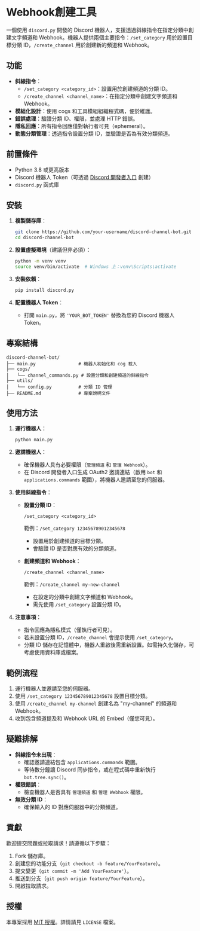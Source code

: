 # Webhook創建工具

一個使用 `discord.py` 開發的 Discord 機器人，支援透過斜線指令在指定分類中創建文字頻道和 Webhook。機器人提供兩個主要指令：`/set_category` 用於設置目標分類 ID，`/create_channel` 用於創建新的頻道和 Webhook。

## 功能

- **斜線指令**：
  - `/set_category <category_id>`：設置用於創建頻道的分類 ID。
  - `/create_channel <channel_name>`：在指定分類中創建文字頻道和 Webhook。
- **模組化設計**：使用 cogs 和工具模組組織程式碼，便於維護。
- **錯誤處理**：驗證分類 ID、權限，並處理 HTTP 錯誤。
- **隱私回應**：所有指令回應僅對執行者可見（ephemeral）。
- **動態分類管理**：透過指令設置分類 ID，並驗證是否為有效分類頻道。

## 前置條件

- Python 3.8 或更高版本
- Discord 機器人 Token（可透過 [Discord 開發者入口](https://discord.com/developers/applications) 創建）
- `discord.py` 函式庫

## 安裝

1. **複製儲存庫**：
   ```bash
   git clone https://github.com/your-username/discord-channel-bot.git
   cd discord-channel-bot
   ```

2. **設置虛擬環境**（建議但非必須）：
   ```bash
   python -m venv venv
   source venv/bin/activate  # Windows 上：venv\Scripts\activate
   ```

3. **安裝依賴**：
   ```bash
   pip install discord.py
   ```

4. **配置機器人 Token**：
   - 打開 `main.py`，將 `'YOUR_BOT_TOKEN'` 替換為您的 Discord 機器人 Token。

## 專案結構

```
discord-channel-bot/
├── main.py                # 機器人初始化和 cog 載入
├── cogs/
│   └── channel_commands.py # 設置分類和創建頻道的斜線指令
├── utils/
│   └── config.py          # 分類 ID 管理
├── README.md              # 專案說明文件
```

## 使用方法

1. **運行機器人**：
   ```bash
   python main.py
   ```

2. **邀請機器人**：
   - 確保機器人具有必要權限（`管理頻道` 和 `管理 Webhook`）。
   - 在 Discord 開發者入口生成 OAuth2 邀請連結（啟用 `bot` 和 `applications.commands` 範圍），將機器人邀請至您的伺服器。

3. **使用斜線指令**：
   - **設置分類 ID**：
     ```
     /set_category <category_id>
     ```
     範例：`/set_category 123456789012345678`
     - 設置用於創建頻道的目標分類。
     - 會驗證 ID 是否對應有效的分類頻道。

   - **創建頻道和 Webhook**：
     ```
     /create_channel <channel_name>
     ```
     範例：`/create_channel my-new-channel`
     - 在設定的分類中創建文字頻道和 Webhook。
     - 需先使用 `/set_category` 設置分類 ID。

4. **注意事項**：
   - 指令回應為隱私模式（僅執行者可見）。
   - 若未設置分類 ID，`/create_channel` 會提示使用 `/set_category`。
   - 分類 ID 儲存在記憶體中，機器人重啟後需重新設置。如需持久化儲存，可考慮使用資料庫或檔案。

## 範例流程

1. 運行機器人並邀請至您的伺服器。
2. 使用 `/set_category 123456789012345678` 設置目標分類。
3. 使用 `/create_channel my-channel` 創建名為 "my-channel" 的頻道和 Webhook。
4. 收到包含頻道提及和 Webhook URL 的 Embed（僅您可見）。

## 疑難排解

- **斜線指令未出現**：
  - 確認邀請連結包含 `applications.commands` 範圍。
  - 等待數分鐘讓 Discord 同步指令，或在程式碼中重新執行 `bot.tree.sync()`。
- **權限錯誤**：
  - 檢查機器人是否具有 `管理頻道` 和 `管理 Webhook` 權限。
- **無效分類 ID**：
  - 確保輸入的 ID 對應伺服器中的分類頻道。

## 貢獻

歡迎提交問題或拉取請求！請遵循以下步驟：
1. Fork 儲存庫。
2. 創建您的功能分支（`git checkout -b feature/YourFeature`）。
3. 提交變更（`git commit -m 'Add YourFeature'`）。
4. 推送到分支（`git push origin feature/YourFeature`）。
5. 開啟拉取請求。

## 授權

本專案採用 [MIT 授權](LICENSE)。詳情請見 `LICENSE` 檔案。

